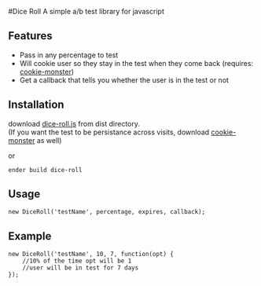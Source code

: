 #Dice Roll
A simple a/b test library for javascript

## Features

- Pass in any percentage to test
- Will cookie user so they stay in the test when they come back (requires: [cookie-monster](https://github.com/jgallen23/cookie-monster))
- Get a callback that tells you whether the user is in the test or not

## Installation

download [dice-roll.js](https://github.com/jgallen23/dice-roll/blob/master/dist/dice-roll.js) from dist directory.  
(If you want the test to be persistance across visits, download [cookie-monster](https://github.com/jgallen23/cookie-monster) as well)

or

	ender build dice-roll

## Usage

	new DiceRoll('testName', percentage, expires, callback);

## Example

	new DiceRoll('testName', 10, 7, function(opt) {
		//10% of the time opt will be 1
		//user will be in test for 7 days
	});
